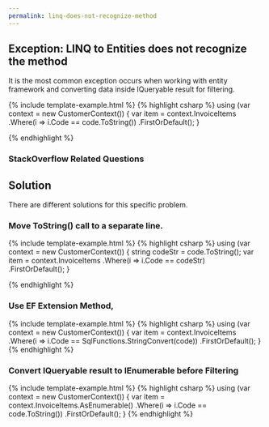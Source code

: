 ```yaml
---
permalink: linq-does-not-recognize-method
---
```


## Exception: LINQ to Entities does not recognize the method 

It is the most common exception occurs when working with entity framework and converting data inside IQueryable result for filtering. 


{% include template-example.html %} 
{% highlight csharp %}
using (var context = new CustomerContext())
{
    var item = context.InvoiceItems
        .Where(i => i.Code == code.ToString())
        .FirstOrDefault();
}

{% endhighlight %}

### StackOverflow Related Questions


## Solution

There are different solutions for this specific problem.

### Move ToString() call to a separate line.

{% include template-example.html %} 
{% highlight csharp %}
using (var context = new CustomerContext())
{
    string codeStr = code.ToString();
    var item = context.InvoiceItems
        .Where(i => i.Code == codeStr)
        .FirstOrDefault();
}

{% endhighlight %}

### Use EF Extension Method,

{% include template-example.html %} 
{% highlight csharp %}
using (var context = new CustomerContext())
{
    var item = context.InvoiceItems
        .Where(i => i.Code == SqlFunctions.StringConvert(code))
        .FirstOrDefault();
}
{% endhighlight %}

### Convert IQueryable result to IEnumerable before Filtering

{% include template-example.html %} 
{% highlight csharp %}
using (var context = new CustomerContext())
{
    var item = context.InvoiceItems.AsEnumerable()
        .Where(i => i.Code == code.ToString())
        .FirstOrDefault();
}
{% endhighlight %}
